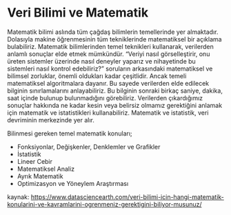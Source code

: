 # Veri Bilimi ve Matematik

Matematik bilimi aslında tüm çağdaş bilimlerin temellerinde yer almaktadır. Dolasıyla makine öğrenmesinin tüm tekniklerinde matematiksel bir açıklama bulabiliriz. Matematik bilimlerinden temel teknikleri kullanarak, verilerden anlamlı sonuçlar elde etmek mümkündür. “Veriyi nasıl görselleştirir, onu üreten sistemler üzerinde nasıl deneyler yaparız ve nihayetinde bu sistemleri nasıl kontrol edebiliriz?” soruların arkasındaki matematiksel ve bilimsel zorluklar, önemli oldukları kadar çeşitlidir. Ancak temeli matematiksel algoritmalara dayanır. Bu sayede verilerden elde edilecek bilginin sınırlamalarını anlayabiliriz. Bu bilginin sonraki birkaç saniye, dakika, saat içinde bulunup bulunmadığını görebiliriz. Verilerden çıkardığımız sonuçlar hakkında ne kadar kesin veya belirsiz olmamız gerektiğini anlamak için matematik ve istatistikleri kullanabiliriz. Matematik ve istatistik, veri devriminin merkezinde yer alır.

Bilinmesi gereken temel matematik konuları;

* Fonksiyonlar, Değişkenler, Denklemler ve Grafikler
* İstatistik
* Lineer Cebir
* Matematiksel Analiz
* Ayrık Matematik
* Optimizasyon ve Yöneylem Araştırması



kaynak: https://www.datasciencearth.com/veri-bilimi-icin-hangi-matematik-konularini-ve-kavramlarini-ogrenmeniz-gerektigini-biliyor-musunuz/ 